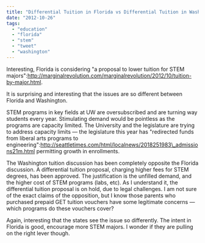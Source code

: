 ```yaml
---
title: "Differential Tuition in Florida vs Differential Tuition in Washington"
date: "2012-10-26"
tags: 
  - "education"
  - "florida"
  - "stem"
  - "tweet"
  - "washington"
---
```


Interesting, Florida is considering "a proposal to lower tuition for STEM majors":http://marginalrevolution.com/marginalrevolution/2012/10/tuition-by-major.html.

It is surprising and interesting that the issues are so different between Florida and Washington.

STEM programs in key fields at UW are oversubscribed and are turning way students every year. Stimulating demand would be pointless as the programs are capacity limited. The University and the legislature are trying to address capacity limits — the legislature this year has "redirected funds from liberal arts programs to engineering":http://seattletimes.com/html/localnews/2018251983\_admissions21m.html permitting growth in enrollments.

The Washington tuition discussion has been completely opposite the Florida discussion. A differential tuition proposal, charging higher fees for STEM degrees, has been approved. The justification is the unfilled demand, and the higher cost of STEM programs (labs, etc). As I understand it, the differential tuition proposal is on hold, due to legal challenges. I am not sure of the exact claims of the opposition, but I know those parents who purchased prepaid GET tuition vouchers have some legitimate concerns — which programs do these vouchers cover?

Again, interesting that the states see the issue so differently. The intent in Florida is good, encourage more STEM majors. I wonder if they are pulling on the right lever though.
